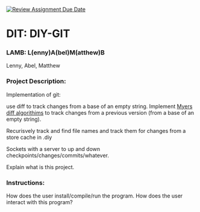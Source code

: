 [![Review Assignment Due Date](https://classroom.github.com/assets/deadline-readme-button-22041afd0340ce965d47ae6ef1cefeee28c7c493a6346c4f15d667ab976d596c.svg)](https://classroom.github.com/a/Vh67aNdh)
# DIT: DIY-GIT

### LAMB: L(enny)A(bel)M(atthew)B

Lenny, Abel, Matthew
       
### Project Description:

Implementation of git:

use diff to track changes from a base of an empty string.
Implement [Myers diff algorithims](https://ably.com/blog/practical-guide-to-diff-algorithms) to track changes from a previous version (from a base of an empty string).

Recurisvely track and find file names and track them for changes from a store cache in .diy

Sockets with a server to up and down checkpoints/changes/commits/whatever.

Explain what is this project.
  
### Instructions:

How does the user install/compile/run the program.
How does the user interact with this program?
